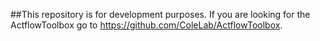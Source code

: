##This repository is for development purposes. If you are looking for the ActflowToolbox go to https://github.com/ColeLab/ActflowToolbox.
